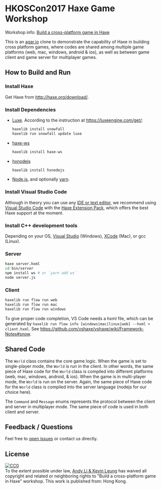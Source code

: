 # HKOSCon2017 Haxe Game Workshop

Workshop info: [Build a cross-platform game in Haxe](http://hkoscon.org/2017/topics/build-a-cross-platform-game-in-haxe/)

This is an [agar.io](https://agar.io/) clone to demonstrate the capability of Haxe in building cross platform games,
where codes are shared among multiple game platforms (web, mac, windows, android & ios),
as well as between game client and game server for multiplayer games.

## How to Build and Run

### Install Haxe

Get Haxe from http://haxe.org/download/.

### Install Dependencies

 * [Luxe](https://luxeengine.com). According to the instruction at https://luxeengine.com/get/:

   ```bash
   haxelib install snowfall
   haxelib run snowfall update luxe
   ```

 * [haxe-ws](https://github.com/soywiz/haxe-ws)

   ```bash
   haxelib install haxe-ws
   ```

 * [hxnodejs](https://github.com/HaxeFoundation/hxnodejs)

   ```bash
   haxelib install hxnodejs
   ```

 * [Node.js](https://nodejs.org/), and optionally [yarn](https://yarnpkg.com/).

### Install Visual Studio Code

Although in theory you can use any [IDE or text editor](https://haxe.org/documentation/introduction/editors-and-ides.html), we recommend using [Visual Studio Code](https://code.visualstudio.com/) with the [Haxe Extension Pack](https://marketplace.visualstudio.com/items?itemName=vshaxe.haxe-extension-pack), which offers the best Haxe support at the moment.

### Install C++ development tools

Depending on your OS, [Visual Studio](https://www.visualstudio.com/) (Windows), [XCode](https://developer.apple.com/xcode/) (Mac), or gcc (Linux).

### Server

```bash
haxe server.hxml
cd bin/server
npm install ws # or `yarn add ws`
node server.js
```

### Client

```bash
haxelib run flow run web
haxelib run flow run mac
haxelib run flow run windows
```

To give proper code completion, VS Code needs a hxml file, which can be generated by `haxelib run flow info [windows|mac|linux|web] --hxml > client.hxml`.
See https://github.com/vshaxe/vshaxe/wiki/Framework-Notes#snow.

## Shared Code

The `World` class contains the core game logic.
When the game is set to single-player mode, the `World` is run in the client.
In other words, the same piece of Haxe code for the `World` class is compiled into different platforms
(web, mac, windows, android, & ios).
When the game is in multi-player mode, the `World` is run on the server. Again, the same piece of 
Haxe code for the `World` class is compiled into the server language (nodejs for our choice here).

The `Command` and `Message` enums represents the protocol between the client and server in multiplayer
mode. The same piece of code is used in both client and server.

## Feedback / Questions

Feel free to [open issues](https://github.com/kevinresol/hkoscon2017-haxe-game/issues) or contact us directly.

## License

<p xmlns:dct="http://purl.org/dc/terms/" xmlns:vcard="http://www.w3.org/2001/vcard-rdf/3.0#">
  <a rel="license"
     href="http://creativecommons.org/publicdomain/zero/1.0/">
    <img src="https://licensebuttons.net/p/zero/1.0/88x31.png" style="border-style: none;" alt="CC0" />
  </a>
  <br />
  To the extent possible under law,
  <a rel="dct:publisher"
     href="https://github.com/kevinresol/hkoscon2017-haxe-game">
    <span property="dct:title">Andy Li & Kevin Leung</span></a>
  has waived all copyright and related or neighboring rights to
  <span property="dct:title">"Build a cross-platform game in Haxe" workshop</span>.
This work is published from:
<span property="vcard:Country" datatype="dct:ISO3166"
      content="HK" about="https://github.com/kevinresol/hkoscon2017-haxe-game">
  Hong Kong</span>.
</p>
